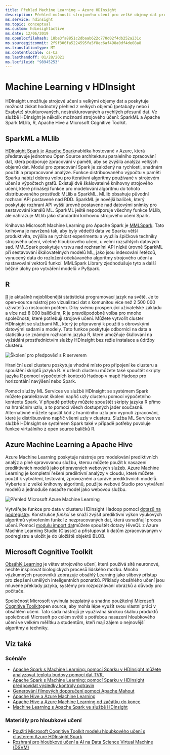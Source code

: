 ```yaml
---
title: Přehled Machine Learning – Azure HDInsight
description: Přehled možností strojového učení pro velké objemy dat pro clustery ve službě Azure HDInsight.
ms.service: hdinsight
ms.topic: conceptual
ms.custom: hdinsightactive
ms.date: 12/06/2019
ms.openlocfilehash: 18be3fa8851c2dbaab622c770d02f4db252a231c
ms.sourcegitcommit: 2f9f306fa5224595fa5f8ec6af498a0df4de08a8
ms.translationtype: MT
ms.contentlocale: cs-CZ
ms.lasthandoff: 01/28/2021
ms.locfileid: "98945253"
---
```

# <a name="machine-learning-on-hdinsight"></a>Machine Learning v HDInsight

HDInsight umožňuje strojové učení s velkými objemy dat a poskytuje možnost získat hodnotný přehled z velkých objemů (petabajty nebo i Exabyte) strukturovaných, nestrukturovaných a rychlých přesunů dat. Ve službě HDInsight je několik možností strojového učení: SparkML a Apache Spark MLlib, R, Apache Hive a Microsoft Cognitive Toolkit.

## <a name="sparkml-and-mllib"></a>SparkML a MLlib

[HDInsight Spark](spark/apache-spark-overview.md) je [Apache Spark](https://spark.apache.org/)nabídka hostované v Azure, která představuje jednotnou Open Source architekturu paralelního zpracování dat, která podporuje zpracování v paměti, aby se zvýšila analýza velkých objemů dat. Modul pro zpracování Spark je založený na rychlosti, snadném použití a propracované analýze. Funkce distribuovaného výpočtu v paměti Sparku nabízí dobrou volbu pro iterativní algoritmy používané v strojovém učení a výpočtech grafů. Existují dvě škálovatelné knihovny strojového učení, které přinášejí funkce pro modelování algoritmu do tohoto distribuovaného prostředí: MLlib a SparkML. MLlib obsahuje původní rozhraní API postavené nad RDD. SparkML je novější balíček, který poskytuje rozhraní API vyšší úrovně postavené nad datovými snímky pro sestavování kanálů ML. SparkML ještě nepodporuje všechny funkce MLlib, ale nahrazuje MLlib jako standardní knihovnu strojového učení Spark.

Knihovna Microsoft Machine Learning pro Apache Spark je [MMLSpark](https://github.com/Azure/mmlspark). Tato knihovna je navržená tak, aby byly vědečtí data ve Sparku větší produktivita, zvýšila se rychlost experimentu a využila špičkové techniky strojového učení, včetně hloubkového učení, u velmi rozsáhlých datových sad. MMLSpark poskytuje vrstvu nad rozhraními API nízké úrovně SparkML při sestavování škálovatelných modelů ML, jako jsou indexování řetězců, vynucený data do rozložení očekávaného algoritmy strojového učení a nastavování vektorů funkcí. MMLSpark Library zjednodušuje tyto a další běžné úlohy pro vytváření modelů v PySpark.

## <a name="r"></a>R

[R](https://www.r-project.org/) je aktuálně nejoblíbenější statistická programovací jazyk na světě. Je to open-source nástroj pro vizualizaci dat s komunitou více než 2 500 000 uživatelů a rostoucím počtem. Díky svému prosperující uživatelské základu a více než 8 000 balíčkům, R je pravděpodobně volba pro mnoho společností, které potřebují strojové učení. Můžete vytvořit cluster HDInsight se službami ML, který je připravený k použití s obrovskými datovými sadami a modely. Tato funkce poskytuje odborníci na data a statistiku se známým rozhraním jazyka R, které umožňuje škálování na vyžádání prostřednictvím služby HDInsight bez režie instalace a údržby clusteru.

![Školení pro předpověď s R serverem](./media/hdinsight-machine-learning-overview/training-for-prediction.png)

Hraniční uzel clusteru poskytuje vhodné místo pro připojení ke clusteru a spouštění skriptů jazyka R.  V uzlech clusteru můžete také spouštět skripty jazyka R pomocí výpočetních kontextů Hadoop v mapě Hadoop pro horizontální navýšení nebo Spark.

Pomocí služby ML Services ve službě HDInsight se systémem Spark můžete paralelizovat školení napříč uzly clusteru pomocí výpočetního kontextu Spark. V případě potřeby můžete spouštět skripty jazyka R přímo na hraničním uzlu, a to pomocí všech dostupných jader současně. Alternativně můžete spustit kód z hraničního uzlu pro vypnutí zpracování, které je distribuováno napříč všemi uzly v clusteru. Služba ML Services ve službě HDInsight se systémem Spark také v případě potřeby povoluje funkce virtuálního z open source balíčků R.

## <a name="azure-machine-learning-and-apache-hive"></a>Azure Machine Learning a Apache Hive

Azure Machine Learning poskytuje nástroje pro modelování prediktivních analýz a plně spravovanou službu, kterou můžete použít k nasazení prediktivních modelů jako připravených webových služeb. Azure Machine Learning je kompletní řešení prediktivní analýzy v cloudu, které můžete použít k vytváření, testování, zprovoznění a správě prediktivních modelů. Vyberte si z velké knihovny algoritmů, použijte webové Studio pro vytváření modelů a jednoduše nasaďte model jako webovou službu.

![Přehled Microsoft Azure Machine Learning](./media/hdinsight-machine-learning-overview/azure-machine-learning.png)

Vytvářejte funkce pro data v clusteru HDInsight Hadoop pomocí [dotazů na podregistry](../machine-learning/team-data-science-process/create-features-hive.md). Konstrukce *funkcí* se snaží zvýšit prediktivní výkon výukových algoritmů vytvořením funkcí z nezpracovaných dat, která usnadňují proces učení. Pomocí [modulu import dat](../machine-learning/classic/import-data.md)můžete spouštět dotazy HiveQL z Azure Machine Learning Studio (Classic) a přistupovat k datům zpracovávaným v podregistru a uložit je do úložiště objektů BLOB.

## <a name="microsoft-cognitive-toolkit"></a>Microsoft Cognitive Toolkit

[Obsáhlý Learning](https://www.microsoft.com/en-us/research/group/dltc/) je větev strojového učení, která používá sítě neuronové, nechte inspirovat biologických procesů lidského mozku. Mnoho výzkumných pracovníků zobrazuje obsáhlý Learning jako slibový přístup pro zlepšení umělých inteligentních poznatků. Příklady obsáhlého učení jsou mluvené překlady jazyka, systémy pro rozpoznávání obrázků a důvody pro počítače.

Společnost Microsoft vyvinula bezplatný a snadno použitelný [Microsoft Cognitive Toolkit](https://www.microsoft.com/en-us/cognitive-toolkit/)open source, aby mohla lépe využít svou vlastní práci v obsáhlém učení. Tato sada nástrojů je využívána širokou škálou produktů společnosti Microsoft po celém světě s potřebou nasazení hloubkového učení ve velkém měřítku a studentům, kteří mají zájem o nejnovější algoritmy a techniky.

## <a name="see-also"></a>Viz také

### <a name="scenarios"></a>Scénáře

* [Apache Spark s Machine Learning: pomocí Sparku v HDInsight můžete analyzovat teplotu budovy pomocí dat TVK.](spark/apache-spark-ipython-notebook-machine-learning.md)
* [Apache Spark s Machine Learning: pomocí Sparku v HDInsight předpovídat výsledky kontroly potravin](spark/apache-spark-machine-learning-mllib-ipython.md)
* [Generování filmových doporučení pomocí Apache Mahout](hadoop/apache-hadoop-mahout-linux-mac.md)
* [Apache Hive a Azure Machine Learning](../machine-learning/team-data-science-process/create-features-hive.md)
* [Apache Hive a Azure Machine Learning od začátku do konce](../machine-learning/team-data-science-process/hive-walkthrough.md)
* [Machine Learning s Apache Spark ve službě HDInsight](../machine-learning/team-data-science-process/spark-overview.md)

### <a name="deep-learning-resources"></a>Materiály pro hloubkové učení

* [Použití Microsoft Cognitive Toolkit modelu hloubkového učení s clusterem Azure HDInsight Spark](spark/apache-spark-microsoft-cognitive-toolkit.md)
* [Rozhraní pro hloubkové učení a AI na Data Science Virtual Machine (DSVM)](../machine-learning/data-science-virtual-machine/dsvm-tools-deep-learning-frameworks.md)
